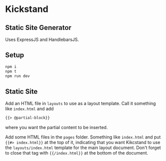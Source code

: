 # Kickstand

## Static Site Generator

Uses ExpressJS and HandlebarsJS.

## Setup

```bash
npm i
npm t
npm run dev
```

## Static Site

Add an HTML file in `layouts` to use as a layout template. Call it something like `index.html` and add

```html
{{> @partial-block}}
```

where you want the partial content to be inserted.

Add some HTML files in the `pages` folder. Something like `index.html` and put `{{#> index.html}}` at the top of it, indicating that you want Kikcstand to use the `layouts/index.html` template for the main layout document. Don't forget to close that tag with `{{/index.html}}` at the bottom of the document.